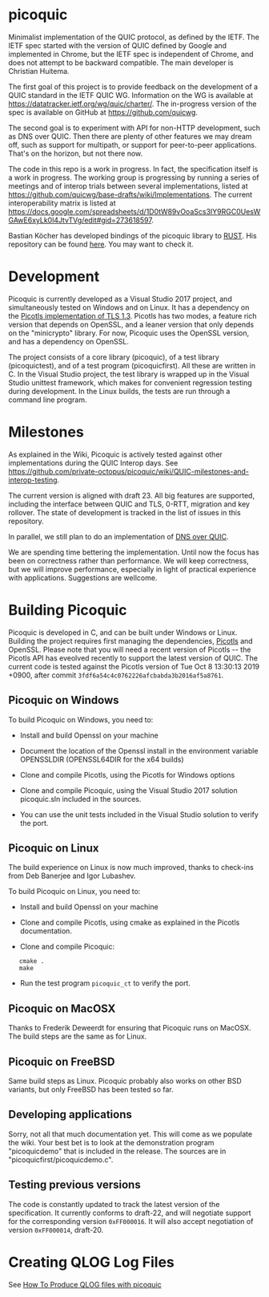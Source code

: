 # picoquic

Minimalist implementation of the QUIC protocol, as defined by the IETF.
The IETF spec started with the version of QUIC defined by Google and
implemented in Chrome, but the IETF spec is independent of Chrome, and
does not attempt to be backward compatible. The main developer is 
Christian Huitema.

The first goal of this project is to provide feedback on the development
of a QUIC standard in the IETF QUIC WG. Information on the WG is available at
https://datatracker.ietf.org/wg/quic/charter/. The in-progress version of
the spec is available on GitHub at https://github.com/quicwg.

The second goal is to experiment with API for non-HTTP development, such as
DNS over QUIC. Then there are plenty of other features we may dream off,
such as support for multipath, or support for peer-to-peer applications.
That's on the horizon, but not there now.

The code in this repo is a work in progress. In fact, the specification itself
is a work in progress. The working group is progressing by running a series
of meetings and of interop trials between several implementations, listed
at https://github.com/quicwg/base-drafts/wiki/Implementations. The current
interoperability matrix is listed at
https://docs.google.com/spreadsheets/d/1D0tW89vOoaScs3IY9RGC0UesWGAwE6xyLk0l4JtvTVg/edit#gid=273618597.

Bastian Köcher has developed bindings of the picoquic library to [RUST](https://www.rust-lang.org/en-US/). 
His repository can be found [here](https://github.com/bkchr/picoquic-rs).
You may want to check it.


# Development

Picoquic is currently developed as a Visual Studio 2017 project,
and simultaneously tested on Windows and on Linux. It has a dependency
on the [Picotls implementation of TLS 1.3](https://github.com/h2o/picotls).
Picotls has two modes, a feature rich version that depends on OpenSSL, and a
leaner version that only depends on the "minicrypto" library. For now,
Picoquic uses the OpenSSL version, and has a dependency on OpenSSL.

The project consists of a core library (picoquic), of a test library
(picoquictest), and of a test program (picoquicfirst). All these are
written in C. In the Visual Studio project, the
test library is wrapped up in the Visual Studio unittest framework, which
makes for convenient regression testing during development. In the Linux
builds, the tests are run through a command line program.

# Milestones

As explained in the Wiki, Picoquic is actively tested against other implementations
during the QUIC Interop days. See https://github.com/private-octopus/picoquic/wiki/QUIC-milestones-and-interop-testing.

The current version is aligned with draft 23. All big features are supported, including
the interface between QUIC and TLS, 0-RTT, migration and key rollover. The state of
development is tracked in the list of issues in this repository.

In parallel, we still plan to do an implementation
of [DNS over QUIC](https://datatracker.ietf.org/doc/draft-huitema-quic-dnsoquic/).

We are spending time bettering the implementation. Until now 
the focus has been on correctness rather than performance. We will keep correctness,
but we will improve performance, especially in light of practical experience with 
applications. Suggestions are wellcome.

# Building Picoquic

Picoquic is developed in C, and can be built under Windows or Linux. Building the
project requires first managing the dependencies, [Picotls](https://github.com/h2o/picotls)
and OpenSSL. Please note that you will need a recent version of Picotls --
the Picotls API has eveolved recently to support the latest version of QUIC. The
current code is tested against the Picotls version of Tue Oct 8 13:30:13 2019 +0900,
after commit `3fdf6a54c4c0762226afcbabda3b2016af5a8761`.

## Picoquic on Windows

To build Picoquic on Windows, you need to:

 * Install and build Openssl on your machine

 * Document the location of the Openssl install in the environment variable OPENSSLDIR
   (OPENSSL64DIR for the x64 builds)

 * Clone and compile Picotls, using the Picotls for Windows options

 * Clone and compile Picoquic, using the Visual Studio 2017 solution picoquic.sln included in 
   the sources.

 * You can use the unit tests included in the Visual Studio solution to verify the port.

## Picoquic on Linux

The build experience on Linux is now much improved, thanks to check-ins from Deb Banerjee
and Igor Lubashev. 

To build Picoquic on Linux, you need to:

 * Install and build Openssl on your machine

 * Clone and compile Picotls, using cmake as explained in the Picotls documentation.

 * Clone and compile Picoquic:
~~~
   cmake .
   make
~~~
 * Run the test program `picoquic_ct` to verify the port.

## Picoquic on MacOSX

Thanks to Frederik Deweerdt for ensuring that Picoquic runs on MacOSX. The build steps
are the same as for Linux.

## Picoquic on FreeBSD

Same build steps as Linux. Picoquic probably also works on other BSD variants, but only FreeBSD
has been tested so far.

## Developing applications

Sorry, not all that much documentation yet. This will come as we populate the wiki. Your
best bet is to look at the demonstration program "picoquicdemo" that is included in the
release. The sources are in "picoquicfirst/picoquicdemo.c".

## Testing previous versions

The code is constantly updated to track the latest version of the specification. It currently
conforms to draft-22, and will negotiate support for the corresponding version `0xFF000016`.
It will also accept negotiation of version `0xFF000014`, draft-20. 

# Creating QLOG Log Files

See [How To Produce QLOG files with picoquic](doc/QLOG.md)
